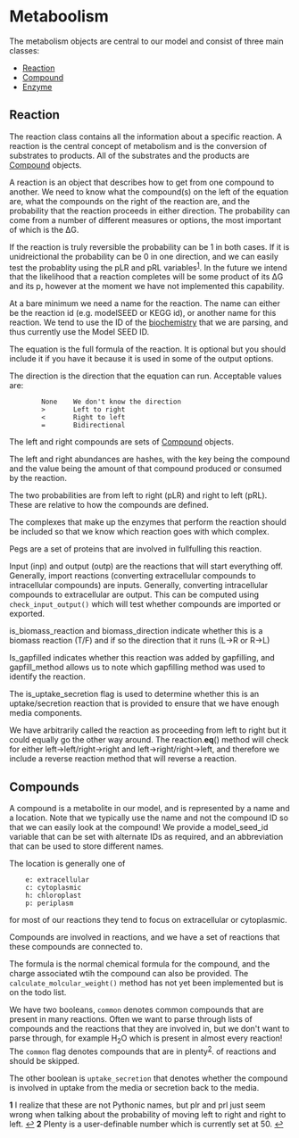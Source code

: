 # Metaboolism

The metabolism objects are central to our model and consist of three main classes:

* [Reaction](reaction.py)
* [Compound](compound.py) 
* [Enzyme](enzyme.py)

## Reaction

The reaction class contains all the information about a specific reaction. A reaction is the central concept of metabolism and is
the conversion of substrates to products. All of the substrates and the products are [Compound](Compound.py) objects.

A reaction is an object that describes how to get from one compound to another. We need to know what the compound(s) on
the left of the equation are, what the compounds on the right of the reaction are, and the probability that the reaction
proceeds in either direction. The probability can come from a number of different measures or options, the most
important of which is the &Delta;G.

If the reaction is truly reversible the probability can be 1 in both cases. If it is unidreictional the probability can
be 0 in one direction, and we can easily test the probablity using the pLR and pRL variables<sup id="a1">[1](#f1)</sup>.
In the future we intend that the likelihood that a reaction completes will be some product of its &Delta;G and its p,
however at the moment we have not implemented this capability.

At a bare minimum we need a name for the reaction. The name can either be the reaction id (e.g. modelSEED or KEGG id), 
or another name for this reaction. We tend to use the ID of the [biochemistry](../Biochemistry) that we are parsing,
and thus currently use the Model SEED ID.

The equation is the full formula of the reaction. It is optional but you should include it if you have it because it is
used in some of the output options.

The direction is the direction that the equation can run. Acceptable values are:

```
        None    We don't know the direction
        >       Left to right
        <       Right to left
        =       Bidirectional
```


The left and right compounds are sets of [Compound](compound.py) objects.

The left and right abundances are hashes, with the key being the compound and the value being the amount of that
compound produced or consumed by the reaction.

The two probabilities are from left to right (pLR) and right to left (pRL). These are relative to how the compounds are
defined.

The complexes that make up the enzymes that perform the reaction should be included so that we know which reaction goes
with which complex.

Pegs are a set of proteins that are involved in fullfulling this reaction.

Input (inp) and output (outp) are the reactions that will start everything off. Generally, import reactions (converting
extracellular compounds to intracellular compounds) are inputs. Generally, converting intracellular compounds to
extracellular are output. This can be computed using `check_input_output()` which will test whether compounds are
imported or exported.

is_biomass_reaction and biomass_direction indicate whether this is a biomass reaction (T/F) and if so the direction that
it runs (L->R or R->L)

Is_gapfilled indicates whether this reaction was added by gapfilling, and gapfill_method allows us to note which
gapfilling method was used to identify the reaction.

The is_uptake_secretion flag is used to determine whether this is an uptake/secretion reaction that is provided to
ensure that we have enough media components.

We have arbitrarily called the reaction as proceeding from left to right but it could equally go the other way around.
The reaction.__eq__() method will check for either left->left/right->right and  left->right/right->left, and therefore
we include a reverse reaction method that will reverse a reaction.


## Compounds

A compound is a metabolite in our model, and is represented by a name and a location. Note that we typically use the
name and not the compound ID so that we can easily look at the compound! We provide a model_seed_id variable that
can be set with alternate IDs as required, and an abbreviation that can be used to store different names.

The location is generally one of

```
    e: extracellular
    c: cytoplasmic
    h: chloroplast
    p: periplasm
```

for most of our reactions they tend to focus on extracellular or cytoplasmic.


Compounds are involved in reactions, and we have a set of reactions that these compounds are connected to.

The formula is the normal chemical formula for the compound, and the charge associated wtih the compound can also be 
provided. The `calculate_molcular_weight()` method has not yet been implemented but is on the todo list. 

We have two booleans, `common` denotes common compounds that are present in many reactions. Often we want to parse
through lists of compounds and the reactions that they are involved in, but we don't want to parse through, for example
H<sub>2</sub>O which is present in almost every reaction! The `common` flag denotes compounds that are in 
plenty<sup id="a2">[2](#f2)</sup>. of reactions and should be skipped.

The other boolean is `uptake_secretion` that denotes whether the compound is involved in uptake from the media or
secretion back to the media.










<b id="f1">1</b> I realize that these are not Pythonic names, but plr and prl just seem wrong when talking about the
probability of moving left to right and right to left. [↩](#a1)
<b id="f2">2</b> Plenty is a user-definable number which is currently set at 50. [↩](#a2)